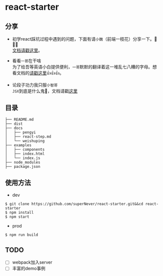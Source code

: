 # react-starter
## 分享
- 初学react踩坑过程中遇到的问题，下面有请`小魏`（前端一枝花）分享一下。👏👏👏<br/>
 [文档请戳这里](https://github.com/superNever/react-starter/tree/master/docs/weishuping)。

- 看看`一哥`在干啥 <br/>
为了给吾等英语小白提供便利，`一哥`默默的翻译着这一堆乱七八糟的字母。想看文档的[请戳这里](http://pymonar.com/)👍👍👍。
- 论段子功力我只服`小智哥`<br/>
`JSX`到底是什么鬼👻，文档请戳[这里](https://github.com/superNever/react-starter/tree/master/docs/lizhi/advanced-guides)

## 目录
```
├── README.md
├── dist
├── docs
│   ├── pengyi
│   ├── react-step.md
│   └── weishuping
├── examples
│   ├── components
│   ├── index.html
│   └── index.js
├── node_modules
├── package.json
```
## 使用方法
- dev

```
$ git clone https://github.com/superNever/react-starter.git&&cd react-starter
$ npm install
$ npm start
```
- prod

```bash
$ npm run build
```

## TODO
- [ ] webpack加入server
- [ ] 丰富的demo事例
